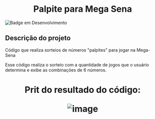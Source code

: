 <h1 align="center"> Palpite para Mega Sena </h1>

![Badge em Desenvolvimento](http://img.shields.io/static/v1?label=STATUS&message=EM%20DESENVOLVIMENTO&color=GREEN&style=for-the-badge)

## Descrição do projeto 

Código que realiza sorteios de números "palpites" para jogar na Mega-Sena

Esse código realiza  o sorteio com a quantidade de jogos que o usuário determina
e exibe as combinações de 6 números.

<h1 align="center"> Prit do resultado do código: 


![image](https://github.com/GustavoDuranBR/megaSenaNew/assets/81047389/23bc7a58-1a46-48ef-b216-96d9f48e466f)

</h1>
